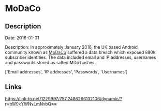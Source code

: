 # MoDaCo

## Description

Date: 2016-01-01

Description:
In approximately January 2016, the UK based Android community known as <a href="http://www.modaco.com" target="_blank" rel="noopener">MoDaCo</a> suffered a data breach which exposed 880k subscriber identities. The data included email and IP addresses, usernames and passwords stored as salted MD5 hashes.


['Email addresses', 'IP addresses', 'Passwords', 'Usernames']

## Links

https://link-to.net/1229997/757.2486266132106/dynamic/?r=bW9kYWNvLmNvbQ==